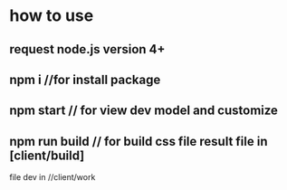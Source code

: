 # how to use
request node.js version 4+
---------
npm i //for install package
---------
npm start // for view dev model and customize
---------
npm run build // for build css file result file in [client/build]
---------
file dev in //client/work
